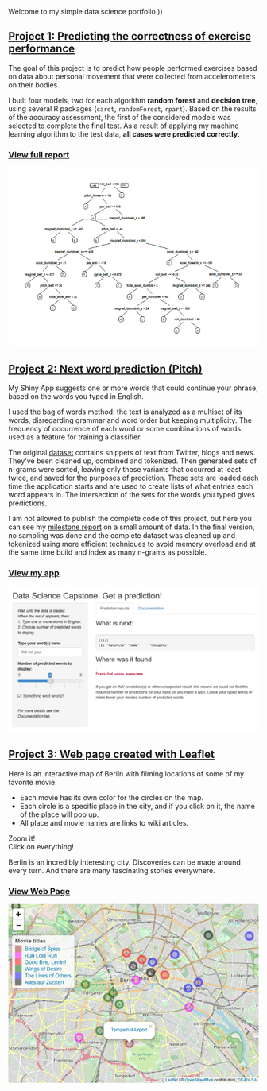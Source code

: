 Welcome to my simple data science portfolio ))

## [Project 1: Predicting the correctness of exercise performance](https://github.com/nravinskaya/practicalMachineLearning)

The goal of this project is to predict how people performed exercises based on data about personal movement that were collected from accelerometers on their bodies.

I built four models, two for each algorithm **random forest** and **decision tree**, using several R packages (`caret`, `randomForest`, `rpart`). Based on the results of the accuracy assessment, the first of the considered models was selected to complete the final test. As a result of applying my machine learning algorithm to the test data, **all cases were predicted correctly**.

### [**View full report**](https://nravinskaya.github.io/practicalMachineLearning/index.html)

![](/images/rpart1-1.png)

## [Project 2: Next word prediction (Pitch)](https://rpubs.com/NRavinskaya/707928)

My Shiny App suggests one or more words that could continue your phrase, based on the words you typed in English. 

I used the bag of words method: the text is analyzed as a multiset of its words, disregarding grammar and word order but keeping multiplicity. The frequency of occurrence of each word or some combinations of words used as a feature for training a classifier.

The original [dataset](https://d396qusza40orc.cloudfront.net/dsscapstone/dataset/Coursera-SwiftKey.zip) contains snippets of text from Twitter, blogs and news. They've been cleaned up, combined and tokenized. Then generated sets of n-grams were sorted, leaving only those variants that occurred at least twice, and saved for the purposes of prediction. These sets are loaded each time the application starts and are used to create lists of what entries each word appears in. The intersection of the sets for the words you typed gives predictions.

I am not allowed to publish the complete code of this project, but here you can see my [milestone report](https://rpubs.com/NRavinskaya/671485) on a small amount of data. In the final version, no sampling was done and the complete dataset was cleaned up and tokenized using more efficient techniques to avoid memory overload and at the same time build and index as many n-grams as possible. 

### [**View my app**](https://nravinskaya.shinyapps.io/capstoneapp/)

![](/images/CapstoneApp.png)

## [Project 3: Web page created with Leaflet](https://github.com/nravinskaya/WebPageCreatedWithLeaflet)

Here is an interactive map of Berlin with filming locations of some of my favorite movie.


- Each movie has its own color for the circles on the map.
- Each circle is a specific place in the city, and if you click on it, the name of the place will pop up.
- All place and movie names are links to wiki articles.

Zoom it!  
Click on everything!

Berlin is an incredibly interesting city. Discoveries can be made around every turn. And there are many fascinating stories everywhere.  

### [**View Web Page**](https://nravinskaya.github.io/WebPageCreatedWithLeaflet/index.html)

![](/images/WebpageLeaflet.png)

